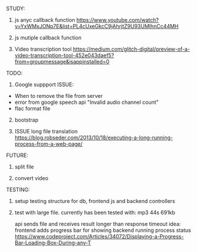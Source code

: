 STUDY:
1.  js anyc callback function
https://www.youtube.com/watch?v=YxWMxJONp7E&list=PL4cUxeGkcC9jAhrjtZ9U93UMIhnCc44MH

2.  js mutiple callback function

3.  Video transcription tool
https://medium.com/glitch-digital/preview-of-a-video-transcription-tool-452e043daef5?from=groupmessage&isappinstalled=0

TODO:
1.  Google suppport
ISSUE:
  - When to remove the file from server
  - error from google speech api "Invalid audio channel count"
  - flac format file 

2.  bootstrap

3.  ISSUE long file translation
https://blog.robseder.com/2013/10/18/executing-a-long-running-process-from-a-web-page/


FUTURE:
1.  split file

2.  convert video

TESTING:
1.  setup testing structure for db, frontend js and backend controllers

2.  test with large file.
    currently has been tested with:  mp3 44s 691kb

    api sends file and receives result longer than response timeout
      idea: frontend adds progress bar for showing backend running process status
      https://www.codeproject.com/Articles/34072/Displaying-a-Progress-Bar-Loading-Box-During-any-T
